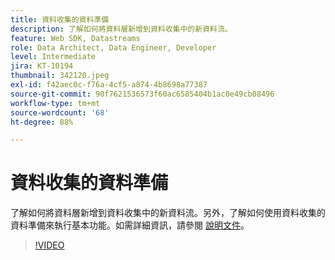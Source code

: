 ```yaml
---
title: 資料收集的資料準備
description: 了解如何將資料層新增到資料收集中的新資料流。
feature: Web SDK, Datastreams
role: Data Architect, Data Engineer, Developer
level: Intermediate
jira: KT-10194
thumbnail: 342120.jpeg
exl-id: f42aec0c-f76a-4cf5-a874-4b8698a77387
source-git-commit: 90f7621536573f60ac6585404b1ac0e49cb08496
workflow-type: tm+mt
source-wordcount: '68'
ht-degree: 88%

---
```


# 資料收集的資料準備

了解如何將資料層新增到資料收集中的新資料流。另外，了解如何使用資料收集的資料準備來執行基本功能。如需詳細資訊，請參閱 [ 說明文件](https://experienceleague.adobe.com/docs/experience-platform/edge/fundamentals/datastreams.html#data-prep)。

>[!VIDEO](https://video.tv.adobe.com/v/342120/?quality=12&learn=on)
